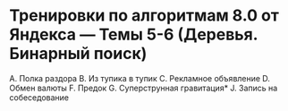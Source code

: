 # Тренировки по алгоритмам 8.0 от Яндекса — Темы 5-6 (Деревья. Бинарный поиск)

A. Полка раздора
B. Из тупика в тупик
C. Рекламное объявление
D. Обмен валюты
F. Предок
G. Суперструнная гравитация*
J. Запись на собеседование
